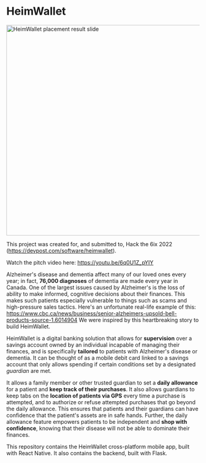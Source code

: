 # HeimWallet

<img width="550" alt="HeimWallet placement result slide" src="https://github.com/jx-zheng/heimwallet/assets/43159579/63bb6909-54b3-4878-992e-bfe9a18cbdaf">

This project was created for, and submitted to, Hack the 6ix 2022 (https://devpost.com/software/heimwallet).

Watch the pitch video here: https://youtu.be/6q0U1Z_pYIY

Alzheimer's disease and dementia affect many of our loved ones every year; in fact, **76,000 diagnoses** of  dementia are made every year in Canada. One of the largest issues caused by Alzheimer's is the loss of ability to make informed, cognitive decisions about their finances. This makes such patients especially vulnerable to things such as scams and high-pressure sales tactics. Here's an unfortunate real-life example of this: https://www.cbc.ca/news/business/senior-alzheimers-upsold-bell-products-source-1.6014904 We were inspired by this heartbreaking story to build HeimWallet.

HeimWallet is a digital banking solution that allows for **supervision** over a savings account owned by an individual incapable of managing their finances, and is specifically **tailored** to patients with Alzheimer's disease or dementia. It can be thought of as a mobile debit card linked to a savings account that only allows spending if certain conditions set by a designated *guardian* are met.

It allows a family member or other trusted guardian to set a **daily allowance** for a patient and **keep track of their purchases**. It also allows guardians to keep tabs on the **location of patients via GPS** every time a purchase is attempted, and to authorize or refuse attempted purchases that go beyond the daily allowance. This ensures that patients and their guardians can have confidence that the patient's assets are in safe hands. Further, the daily allowance feature empowers patients to be independent and **shop with confidence**, knowing that their disease will not be able to dominate their finances.

This repository contains the HeimWallet cross-platform mobile app, built with React Native. It also contains the backend, built with Flask.
